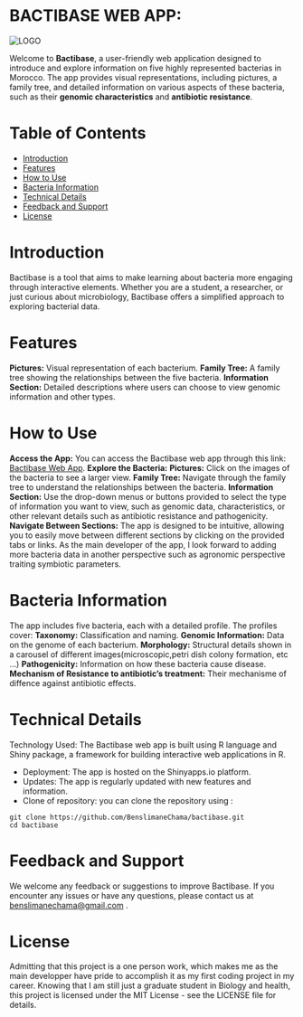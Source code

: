# BACTIBASE WEB APP:

![LOGO](/BenslimaneChama/bactibase/www/bactibase_logo.png)

Welcome to **Bactibase**, a user-friendly web application designed to introduce and explore information on five highly represented bacterias in Morocco. The app provides visual representations, including pictures, a family tree, and detailed information on various aspects of these bacteria, such as their **genomic characteristics** and **antibiotic resistance**.

# Table of Contents
- [Introduction](#Introduction)
- [Features](#Features)
- [How to Use](#How_to_Use)
- [Bacteria Information](#Bacteria_Information)
- [Technical Details](#Technical_Details)
- [Feedback and Support](#Feedback_and_Support)
- [License](#License)


# Introduction 

Bactibase is a tool that aims to make learning about bacteria more engaging through interactive elements. Whether you are a student, a researcher, or just curious about microbiology, Bactibase offers a simplified approach to exploring bacterial data.


# Features

**Pictures:** Visual representation of each bacterium.
**Family Tree:** A family tree showing the relationships between the five bacteria.
**Information Section:** Detailed descriptions where users can choose to view genomic information and other types.


# How to Use

**Access the App:** You can access the Bactibase web app through this link: [Bactibase Web App](https://bactibase.shinyapps.io/bactibase/).
**Explore the Bacteria:**
**Pictures:** Click on the images of the bacteria to see a larger view.
**Family Tree:** Navigate through the family tree to understand the relationships between the bacteria.
**Information Section:** Use the drop-down menus or buttons provided to select the type of information you want to view, such as genomic data, characteristics, or other relevant details such as antibiotic resistance and pathogenicity.
**Navigate Between Sections:** The app is designed to be intuitive, allowing you to easily move between different sections by clicking on the provided tabs or links. As the main developer of the app, I look forward to adding more bacteria data in another perspective such as agronomic perspective traiting symbiotic parameters.


# Bacteria Information

The app includes five bacteria, each with a detailed profile. The profiles cover:
**Taxonomy:** Classification and naming.
**Genomic Information:** Data on the genome of each bacterium.
**Morphology:** Structural details shown in a carousel of different images(microscopic,petri dish colony formation, etc …)
**Pathogenicity:** Information on how these bacteria cause disease.
**Mechanism of Resistance to antibiotic’s treatment:** Their mechanisme of diffence against antibiotic effects.


# Technical Details

Technology Used: The Bactibase web app is built using R language and Shiny package, a framework for building interactive web applications in R.
- Deployment: The app is hosted on the Shinyapps.io platform.
- Updates: The app is regularly updated with new features and information.
- Clone of repository: you can clone the repository using : 
```
git clone https://github.com/BenslimaneChama/bactibase.git
cd bactibase
```


# Feedback and Support 

We welcome any feedback or suggestions to improve Bactibase. If you encounter any issues or have any questions, please contact us at benslimanechama@gmail.com .


# License

Admitting that this project is a one person work, which makes me as the main developper have pride to accomplish it as my first coding project in my career. Knowing that I am still just a graduate student in Biology and health, this project is licensed under the MIT License - see the LICENSE file for details.
